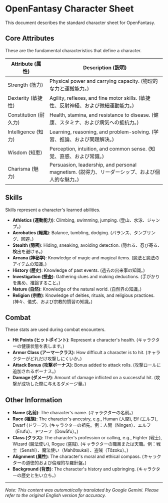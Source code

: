 # OpenFantasy Character Sheet

This document describes the standard character sheet for OpenFantasy.

## Core Attributes

These are the fundamental characteristics that define a character.

| Attribute (属性) | Description (説明) |
|---|---|
| Strength (筋力) | Physical power and carrying capacity. (物理的な力と運搬能力。) |
| Dexterity (敏捷性) | Agility, reflexes, and fine motor skills. (敏捷性、反射神経、および微細運動能力。) |
| Constitution (耐久力) | Health, stamina, and resistance to disease. (健康、スタミナ、および病気への抵抗力。) |
| Intelligence (知力) | Learning, reasoning, and problem-solving. (学習、推論、および問題解決。) |
| Wisdom (知恵) | Perception, intuition, and common sense. (知覚、直感、および常識。) |
| Charisma (魅力) | Persuasion, leadership, and personal magnetism. (説得力、リーダーシップ、および個人的な魅力。) |

## Skills

Skills represent a character's learned abilities.

*   **Athletics (運動能力)**: Climbing, swimming, jumping. (登山、水泳、ジャンプ。)
*   **Acrobatics (軽業)**: Balance, tumbling, dodging. (バランス、タンブリング、回避。)
*   **Stealth (隠密)**: Hiding, sneaking, avoiding detection. (隠れる、忍び寄る、検出を避ける。)
*   **Arcana (神秘学)**: Knowledge of magic and magical items. (魔法と魔法のアイテムの知識。)
*   **History (歴史)**: Knowledge of past events. (過去の出来事の知識。)
*   **Investigation (捜査)**: Gathering clues and making deductions. (手がかりを集め、推論すること。)
*   **Nature (自然)**: Knowledge of the natural world. (自然界の知識。)
*   **Religion (宗教)**: Knowledge of deities, rituals, and religious practices. (神々、儀式、および宗教的慣習の知識。)

## Combat

These stats are used during combat encounters.

*   **Hit Points (ヒットポイント)**: Represent a character's health. (キャラクターの健康状態を表します。)
*   **Armor Class (アーマークラス)**: How difficult a character is to hit. (キャラクターがどれだけ攻撃しにくいか。)
*   **Attack Bonus (攻撃ボーナス)**: Bonus added to attack rolls. (攻撃ロールに追加されるボーナス。)
*   **Damage (ダメージ)**: Amount of damage inflicted on a successful hit. (攻撃が成功した際に与えるダメージ量。)

## Other Information

*   **Name (名前)**: The character's name. (キャラクターの名前。)
*   **Race (種族)**: The character's ancestry, e.g., Human (人間), Elf (エルフ), Dwarf (ドワーフ). (キャラクターの祖先。例：人間（Ningen）、エルフ（Erufu）、ドワーフ（Dowāfu）。)
*   **Class (クラス)**: The character's profession or calling, e.g., Fighter (戦士), Wizard (魔法使い), Rogue (盗賊). (キャラクターの職業または天職。例：戦士（Senshi）、魔法使い（Mahōtsukai）、盗賊（Tōzoku）。)
*   **Alignment (属性)**: The character's moral and ethical compass. (キャラクターの道徳的および倫理的な羅針盤。)
*   **Background (背景)**: The character's history and upbringing. (キャラクターの歴史と生い立ち。)


---
_Note: This content was automatically translated by Google Gemini. Please refer to the original English version for accuracy._
